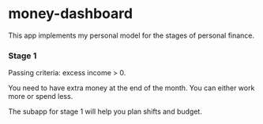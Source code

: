# money-dashboard

This app implements my personal model for the stages of personal finance.

### Stage 1

Passing criteria: excess income > 0.

You need to have extra money at the end of the month.
You can either work more or spend less.

The subapp for stage 1 will help you plan shifts and budget.
